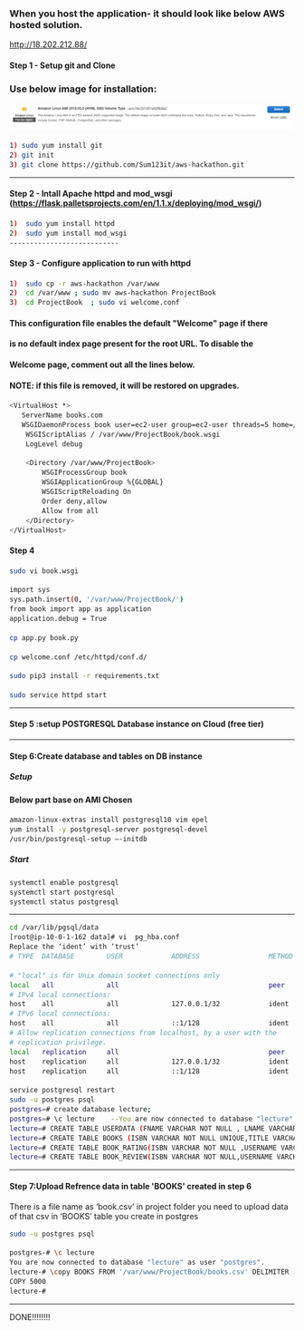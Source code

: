 ### When you host the application- it should look like below AWS hosted solution.

http://18.202.212.88/

#### Step 1 - Setup git and Clone 

### Use below image for installation:

![Screenshot](screenshot.png)

```bash
1) sudo yum install git
2) git init
3) git clone https://github.com/Sum123it/aws-hackathon.git
```
                   
---------------------
#### Step 2 - Intall Apache httpd and mod_wsgi (https://flask.palletsprojects.com/en/1.1.x/deploying/mod_wsgi/)

```bash
1)	sudo yum install httpd
2)	sudo yum install mod_wsgi
---------------------------
```

#### Step 3 - Configure application to run with httpd

```bash
1)	sudo cp -r aws-hackathon /var/www
2)	cd /var/www ; sudo mv aws-hackathon ProjectBook
3)	cd ProjectBook  ; sudo vi welcome.conf
```

#### This configuration file enables the default "Welcome" page if there
#### is no default index page present for the root URL.  To disable the
#### Welcome page, comment out all the lines below.
#### NOTE: if this file is removed, it will be restored on upgrades.


```bash
<VirtualHost *>
   ServerName books.com
   WSGIDaemonProcess book user=ec2-user group=ec2-user threads=5 home=/var/www/ProjectBook
    WSGIScriptAlias / /var/www/ProjectBook/book.wsgi
    LogLevel debug

    <Directory /var/www/ProjectBook>
        WSGIProcessGroup book
        WSGIApplicationGroup %{GLOBAL}
        WSGIScriptReloading On
        Order deny,allow
        Allow from all
    </Directory>
</VirtualHost>
```
#### Step 4

```bash
sudo vi book.wsgi

import sys
sys.path.insert(0, '/var/www/ProjectBook/')
from book import app as application
application.debug = True

cp app.py book.py

cp welcome.conf /etc/httpd/conf.d/

sudo pip3 install -r requirements.txt
       
sudo service httpd start
```
-----------------------------------------------------


#### Step 5 :setup POSTGRESQL Database instance on Cloud (free tier)

-----------------------------------------------------------

#### Step 6:Create database and tables on DB instance


##### Setup
####	Below part base on AMI Chosen 

```bash
amazon-linux-extras install postgresql10 vim epel
yum install -y postgresql-server postgresql-devel
/usr/bin/postgresql-setup –-initdb

```
##### Start
```bash
systemctl enable postgresql
systemctl start postgresql
systemctl status postgresql
```
-----
```bash
cd /var/lib/pgsql/data
[root@ip-10-0-1-162 data]# vi  pg_hba.conf 
Replace the ‘ident’ with ‘trust’
# TYPE  DATABASE        USER            ADDRESS                 METHOD

# "local" is for Unix domain socket connections only
local   all             all                                     peer
# IPv4 local connections:
host    all             all             127.0.0.1/32            ident
# IPv6 local connections:
host    all             all             ::1/128                 ident
# Allow replication connections from localhost, by a user with the
# replication privilege.
local   replication     all                                     peer
host    replication     all             127.0.0.1/32            ident
host    replication     all             ::1/128                 ident

service postgresql restart
sudo -u postgres psql
postgres=# create database lecture;
postgres=# \c lecture    --You are now connected to database "lecture" as user "postgres".
lecture=# CREATE TABLE USERDATA (FNAME VARCHAR NOT NULL , LNAME VARCHAR NOT NULL , EMAIL TEXT NOT NULL ,USERNAME VARCHAR NOT NULL UNIQUE , PASSWORD TEXT NOT NULL);
lecture=# CREATE TABLE BOOKS (ISBN VARCHAR NOT NULL UNIQUE,TITLE VARCHAR NOT NULL,AUTHOR VARCHAR NOT NULL,PUBYEAR INTEGER NOT NULL);
lecture=# CREATE TABLE BOOK_RATING(ISBN VARCHAR NOT NULL ,USERNAME VARCHAR NOT NULL ,RATING INTEGER NOT NULL);
lecture=# CREATE TABLE BOOK_REVIEW(ISBN VARCHAR NOT NULL,USERNAME VARCHAR NOT NULL,REVIEW TEXT NOT NULL);

```
-----------------------------------------------------------------

#### Step 7:Upload Refrence data in table 'BOOKS' created in step 6

There is a file name as ‘book.csv’ in project folder you need to upload data of that csv in ‘BOOKS’ table you create in postgres

```bash
sudo -u postgres psql
 
postgres-# \c lecture
You are now connected to database "lecture" as user "postgres".
lecture-# \copy BOOKS FROM '/var/www/ProjectBook/books.csv' DELIMITER ',' CSV
COPY 5000
lecture-#
```
----------------------------------------------------------------


DONE!!!!!!!!







